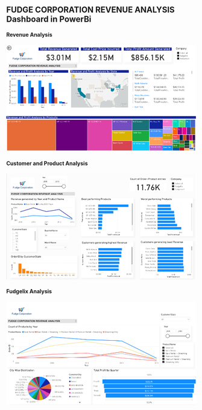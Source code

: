 ## FUDGE CORPORATION REVENUE ANALYSIS Dashboard in PowerBi

#### Revenue Analysis
![alt text](https://github.com/juilee81/Data-Warehouse/blob/main/Project/Revenue.png)

#### Customer and Product Analysis
![alt text](https://github.com/juilee81/Data-Warehouse/blob/main/Project/Top10.png)

#### Fudgelix Analysis
![alt text](https://github.com/juilee81/Data-Warehouse/blob/main/Project/fudgeflix.png)
